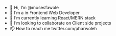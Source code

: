 - 👋 Hi, I’m @mosesfawole
- 👀 I’m a in Frontend Web Developer
- 🌱 I’m currently learning React/MERN stack
- 💞️ I’m looking to collaborate on Client side projects
- 📫 How to reach me twitter.com/pharwoleh 

<!---
mosesfawole/mosesfawole is a ✨ special ✨ repository because its `README.md` (this file) appears on your GitHub profile.
You can click the Preview link to take a look at your changes.
--->
